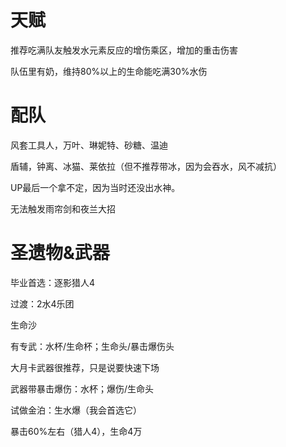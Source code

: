 # 天赋

推荐吃满队友触发水元素反应的增伤乘区，增加的重击伤害

队伍里有奶，维持80%以上的生命能吃满30%水伤

# 配队

风套工具人，万叶、琳妮特、砂糖、温迪

盾辅，钟离、冰猫、莱依拉（但不推荐带冰，因为会吞水，风不减抗）

UP最后一个拿不定，因为当时还没出水神。 

无法触发雨帘剑和夜兰大招

# 圣遗物&武器

毕业首选：逐影猎人4

过渡：2水4乐团

生命沙

有专武：水杯/生命杯；生命头/暴击爆伤头

大月卡武器很推荐，只是说要快速下场

武器带暴击爆伤：水杯；爆伤/生命头

试做金泊：生水爆（我会首选它）

暴击60%左右（猎人4），生命4万